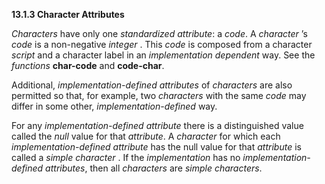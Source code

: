 **13.1.3 Character Attributes** 

*Characters* have only one *standardized attribute*: a *code*. A *character* ’s *code* is a non-negative *integer* . This *code* is composed from a character *script* and a character label in an *implementation dependent* way. See the *functions* **char-code** and **code-char**. 

Additional, *implementation-defined attributes* of *characters* are also permitted so that, for example, two *characters* with the same *code* may differ in some other, *implementation-defined* way. 

For any *implementation-defined attribute* there is a distinguished value called the *null* value for that *attribute*. A *character* for which each *implementation-defined attribute* has the null value for that *attribute* is called a *simple character* . If the *implementation* has no *implementation-defined attributes*, then all *characters* are *simple characters*. 



 

 

